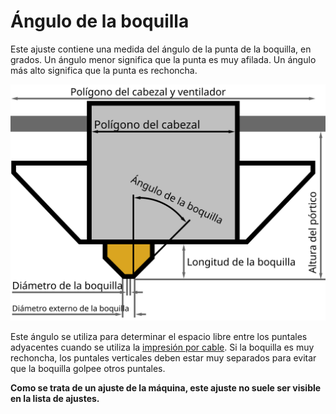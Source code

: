 Ángulo de la boquilla
====
Este ajuste contiene una medida del ángulo de la punta de la boquilla, en grados. Un ángulo menor significa que la punta es muy afilada. Un ángulo más alto significa que la punta es rechoncha.

![Dimensiones del cabezal de impresión](../images/head_dimensions.svg)

Este ángulo se utiliza para determinar el espacio libre entre los puntales adyacentes cuando se utiliza la [impresión por cable](../experimental/wireframe_enabled.md). Si la boquilla es muy rechoncha, los puntales verticales deben estar muy separados para evitar que la boquilla golpee otros puntales.

**Como se trata de un ajuste de la máquina, este ajuste no suele ser visible en la lista de ajustes.**